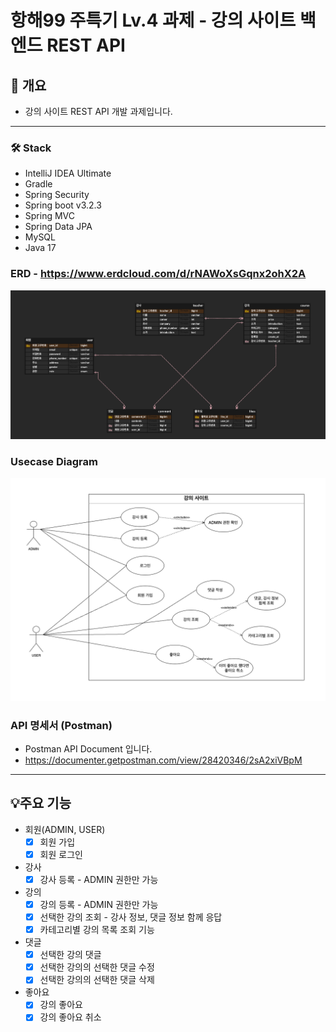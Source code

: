 # 항해99 주특기 Lv.4 과제 - 강의 사이트 백엔드 REST API 

## 📝 개요
- 강의 사이트 REST API 개발 과제입니다.
---

### 🛠️ Stack
- IntelliJ IDEA Ultimate
- Gradle
- Spring Security
- Spring boot v3.2.3
- Spring MVC
- Spring Data JPA
- MySQL
- Java 17

### ERD - https://www.erdcloud.com/d/rNAWoXsGqnx2ohX2A
![hh-99-erd](./docs/ERD.png)

### Usecase Diagram
![hh-99-usecase](./docs/lv4-usecase.png)


### API 명세서 (Postman)
- Postman API Document 입니다.
- https://documenter.getpostman.com/view/28420346/2sA2xiVBpM

---

## 💡주요 기능
- 회원(ADMIN, USER)
    - [x] 회원 가입
    - [x] 회원 로그인
- 강사
    - [x] 강사 등록 - ADMIN 권한만 가능
- 강의
    - [x] 강의 등록 - ADMIN 권한만 가능
    - [x] 선택한 강의 조회 - 강사 정보, 댓글 정보 함께 응답
    - [x] 카테고리별 강의 목록 조회 기능
- 댓글
    - [x] 선택한 강의 댓글
    - [x] 선택한 강의의 선택한 댓글 수정
    - [x] 선택한 강의의 선택한 댓글 삭제
- 좋아요
    - [x] 강의 좋아요
    - [x] 강의 좋아요 취소
